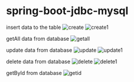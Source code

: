 # spring-boot-jdbc-mysql

insert data to the table
![create](https://user-images.githubusercontent.com/117063047/210038281-e5be6d34-649b-42ef-95fa-f3de854bbb25.png)
![create1](https://user-images.githubusercontent.com/117063047/210038291-e45fb395-edb4-4f73-96fd-b4efd52fe655.png)

getAll data from database
![getall](https://user-images.githubusercontent.com/117063047/210038332-777b6cdd-5e2d-4ba9-bd06-0b6b08ec1c25.png)

update data from database
![update](https://user-images.githubusercontent.com/117063047/210038350-d9bd0e5f-569b-4c8e-87dd-7fd74e5ed49e.png)
![update1](https://user-images.githubusercontent.com/117063047/210038358-9b696e0a-5c77-4ba5-a5b6-d97179f16cdc.png)

delete data from database
![delete](https://user-images.githubusercontent.com/117063047/210038382-3b779550-d13a-4ea2-b07d-cfdb7eddd687.png)
![delete1](https://user-images.githubusercontent.com/117063047/210038391-9c1d3f38-93cb-4057-b64c-c9f3cb521516.png)

getById from database
![getid](https://user-images.githubusercontent.com/117063047/210038435-9b4a4c92-8019-40a7-a0e9-dd6541094058.png)
